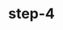 ---
layout: post
title:  "step-4"
video: assets/images/plant-video-4.mp4
featured: true
hidden: true
---